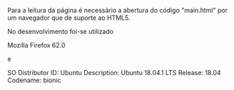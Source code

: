 Para a leitura da página é necessário a abertura do código "main.html" por um navegador que de suporte ao HTML5.

No desenvolvimento foi-se utilizado 

Mozilla Firefox 62.0

e

SO
Distributor ID:	Ubuntu
Description:	Ubuntu 18.04.1 LTS
Release:	18.04
Codename:	bionic

